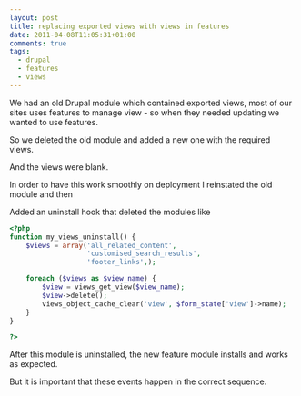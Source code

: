 ```yaml
---
layout: post
title: replacing exported views with views in features
date: 2011-04-08T11:05:31+01:00
comments: true
tags:
  - drupal
  - features
  - views
---
```


We had an old Drupal module which contained exported views, most of our sites uses features to manage view - so when they needed updating we wanted to use features.

So we deleted the old module and added a new one with the required views.

And the views were blank.

<!--more-->

In order to have this work smoothly on deployment I reinstated the old module and then

Added an uninstall hook that deleted the modules like

```php
<?php
function my_views_uninstall() {
	$views = array('all_related_content',
                   'customised_search_results',
                   'footer_links',);

	foreach ($views as $view_name) {
		$view = views_get_view($view_name);
		$view->delete();
		views_object_cache_clear('view', $form_state['view']->name);
	}
}

?>
```

After this module is uninstalled, the new feature module installs and works as expected.

But it is important that these events happen in the correct sequence.
